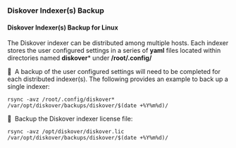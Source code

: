 
### Diskover Indexer(s) Backup

#### Diskover Indexer(s) Backup for Linux

The Diskover indexer can be distributed among multiple hosts. Each indexer stores the user configured settings in a series of **yaml** files located within directories named **diskover*** under **/root/.config/**

🔴 &nbsp;A backup of the user configured settings will need to be completed for each distributed indexer(s). The following provides an example to back up a single indexer:
```
rsync -avz /root/.config/diskover* /var/opt/diskover/backups/diskover/$(date +%Y%m%d)/
```

🔴 &nbsp;Backup the Diskover indexer license file:
```
rsync -avz /opt/diskover/diskover.lic /var/opt/diskover/backups/diskover/$(date +%Y%m%d)/
```
